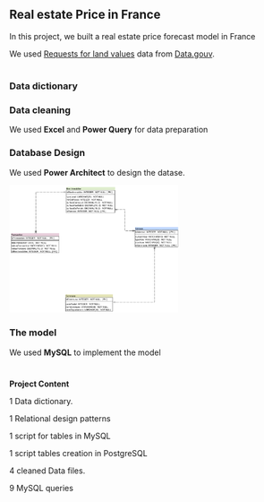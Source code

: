 ## Real estate Price in France

In this project, we built a real estate price forecast model in France

We used [Requests for land values](https://www.data.gouv.fr/fr/datasets/5c4ae55a634f4117716d5656/) data from [Data.gouv](https://www.data.gouv.fr/fr/).


#

### Data dictionary



### Data cleaning

We used **Excel** and **Power Query** for data preparation

### Database Design
We used **Power Architect** to design the datase.

<img alt="MySQL" width="60%" src="./dbdesign.png" style="padding-right:10px;" />

### The model
We used **MySQL** to implement the model


#

**Project Content**

1 Data dictionary.

1 Relational design patterns

1 script for tables in MySQL

1 script tables creation in PostgreSQL 

4 cleaned Data files.

9 MySQL queries
